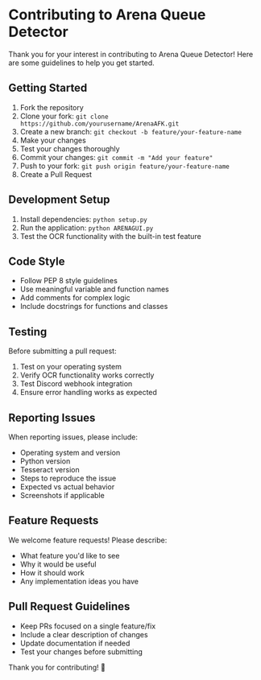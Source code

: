 # Contributing to Arena Queue Detector

Thank you for your interest in contributing to Arena Queue Detector! Here are some guidelines to help you get started.

## Getting Started

1. Fork the repository
2. Clone your fork: `git clone https://github.com/yourusername/ArenaAFK.git`
3. Create a new branch: `git checkout -b feature/your-feature-name`
4. Make your changes
5. Test your changes thoroughly
6. Commit your changes: `git commit -m "Add your feature"`
7. Push to your fork: `git push origin feature/your-feature-name`
8. Create a Pull Request

## Development Setup

1. Install dependencies: `python setup.py`
2. Run the application: `python ARENAGUI.py`
3. Test the OCR functionality with the built-in test feature

## Code Style

- Follow PEP 8 style guidelines
- Use meaningful variable and function names
- Add comments for complex logic
- Include docstrings for functions and classes

## Testing

Before submitting a pull request:

1. Test on your operating system
2. Verify OCR functionality works correctly
3. Test Discord webhook integration
4. Ensure error handling works as expected

## Reporting Issues

When reporting issues, please include:

- Operating system and version
- Python version
- Tesseract version
- Steps to reproduce the issue
- Expected vs actual behavior
- Screenshots if applicable

## Feature Requests

We welcome feature requests! Please describe:

- What feature you'd like to see
- Why it would be useful
- How it should work
- Any implementation ideas you have

## Pull Request Guidelines

- Keep PRs focused on a single feature/fix
- Include a clear description of changes
- Update documentation if needed
- Test your changes before submitting

Thank you for contributing! 🚀
